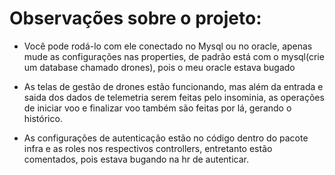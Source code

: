 # Observações sobre o projeto:

- Você pode rodá-lo com ele conectado no Mysql ou no oracle, apenas mude as configurações nas properties, de padrão está com o mysql(crie um database chamado drones), pois o meu oracle estava bugado

- As telas de gestão de drones estão funcionando, mas além da entrada e saida dos dados de telemetria serem feitas pelo insominia, as operações de 
iniciar voo e finalizar voo também são feitas por lá, gerando o histórico.

- As configurações de autenticação estão no código dentro do pacote infra e as roles nos respectivos controllers, entretanto estão comentados, pois estava bugando na hr de autenticar. 
